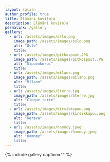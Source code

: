 ```yaml
---
layout: splash
author_profile: true
title: Elämäni kuvi(n)a
description: Elämäni kuvi(n)a
permalink: /gallery
gallery:
  - url: /assets/images/oslo.png
    image_path: /assets/images/oslo.png
    alt: "Oslo"
    title: 
  - url: /assets/images/pitkospuut.JPG
    image_path: /assets/images/pitkospuut.JPG
    alt: "Sipoonkorpi"
    title:
  - url: /assets/images/milano.png
    image_path: /assets/images/milano.png
    alt: "Milano"
    title: 
  - url: /assets/images/5terre.jpg
    image_path: /assets/images/5terre.jpg
    alt: "Cinque terre"
    title: 
  - url: /assets/images/kirsikkapuu.png
    image_path: /assets/images/kirsikkapuu.png
    alt: "Kerava"
    title: 
  - url: /assets/images/hamnoy.jpeg
    image_path: /assets/images/hamnoy.jpeg
    alt: "Hamnøy"
    title: 
---
```


{% include gallery caption="" %}
